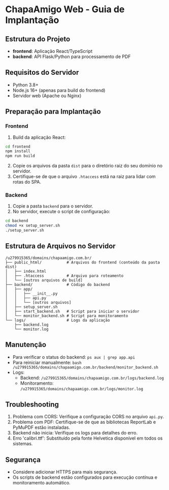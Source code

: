 # ChapaAmigo Web - Guia de Implantação

## Estrutura do Projeto

- **frontend**: Aplicação React/TypeScript
- **backend**: API Flask/Python para processamento de PDF

## Requisitos do Servidor

- Python 3.8+
- Node.js 16+ (apenas para build do frontend)
- Servidor web (Apache ou Nginx)

## Preparação para Implantação

### Frontend

1. Build da aplicação React:

```bash
cd frontend
npm install
npm run build
```

2. Copie os arquivos da pasta `dist` para o diretório raiz do seu domínio no servidor.
3. Certifique-se de que o arquivo `.htaccess` está na raiz para lidar com rotas do SPA.

### Backend

1. Copie a pasta `backend` para o servidor.
2. No servidor, execute o script de configuração:

```bash
cd backend
chmod +x setup_server.sh
./setup_server.sh
```

## Estrutura de Arquivos no Servidor

```
/u279915365/domains/chapaamigo.com.br/
├── public_html/           # Arquivos do frontend (conteúdo da pasta dist)
│   ├── index.html
│   ├── .htaccess          # Arquivo para roteamento
│   └── [outros arquivos de build]
├── backend/               # Código do backend
│   ├── app/
│   │   ├── __init__.py
│   │   ├── api.py
│   │   └── [outros arquivos]
│   ├── setup_server.sh
│   ├── start_backend.sh   # Script para iniciar o servidor
│   └── monitor_backend.sh # Script para monitoramento
└── logs/                  # Logs da aplicação
    ├── backend.log
    └── monitor.log
```

## Manutenção

- Para verificar o status do backend: `ps aux | grep app.api`
- Para reiniciar manualmente: `bash /u279915365/domains/chapaamigo.com.br/backend/monitor_backend.sh`
- Logs:
  - Backend: `/u279915365/domains/chapaamigo.com.br/logs/backend.log`
  - Monitoramento: `/u279915365/domains/chapaamigo.com.br/logs/monitor.log`

## Troubleshooting

1. Problema com CORS: Verifique a configuração CORS no arquivo `api.py`.
2. Problema com PDF: Certifique-se de que as bibliotecas ReportLab e PyMuPDF estão instaladas.
3. Backend não inicia: Verifique os logs para detalhes do erro.
4. Erro 'calibri.ttf': Substituído pela fonte Helvetica disponível em todos os sistemas.

## Segurança

- Considere adicionar HTTPS para mais segurança.
- Os scripts de backend estão configurados para execução contínua e monitoramento automático.
